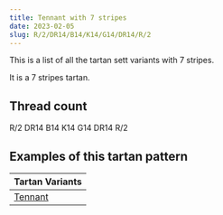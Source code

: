 ```yaml
---
title: Tennant with 7 stripes
date: 2023-02-05
slug: R/2/DR14/B14/K14/G14/DR14/R/2
---
```

This is a list of all the tartan sett variants with 7 stripes.

It is a 7 stripes tartan.


## Thread count
R/2 DR14 B14 K14 G14 DR14 R/2

## Examples of this tartan pattern

| Tartan Variants |
|---------------|
| [Tennant](/variants/r/2/dr14/b14/k14/g14/dr14/r/2-b304080-dr401000-g008000-k000000-rc00000)||
